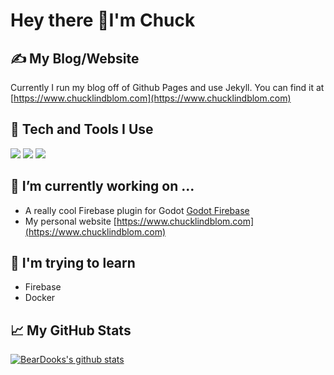 # Hey there 👋I'm Chuck

## &#x270d; My Blog/Website

Currently I run my blog off of Github Pages and use Jekyll. You can find it at [https://www.chucklindblom.com](https://www.chucklindblom.com)

## 🔧 Tech and Tools I Use

![](https://img.shields.io/badge/Tools-Docker-informational?style=flat&logo=docker&logoColor=white&color=blue)
![](https://img.shields.io/badge/Tools-VSCode-informational?style=flat&logo=visual-studio-code&logoColor=white&color=blue)
![](https://img.shields.io/badge/Engine-Godot-informational?style=flat&logo=godot-engine&logoColor=white&color=blue)

## 🔭 I’m currently working on ...
* A really cool Firebase plugin for Godot [Godot Firebase](https://github.com/WolfgangSenff/GodotFirebase/)
* My personal website [https://www.chucklindblom.com](https://www.chucklindblom.com)

## 🌱 I'm trying to learn

* Firebase
* Docker

## &#x1f4c8; My GitHub Stats

[![BearDooks's github stats](https://github-readme-stats.vercel.app/api?username=BearDooks&hide=stars&count_private=true&show_icons=true&theme=onedark)](https://github.com/anuraghazra/github-readme-stats)

<!--
**BearDooks/BearDooks** is a ✨ _special_ ✨ repository because its `README.md` (this file) appears on your GitHub profile.

Here are some ideas to get you started:

- 🔭 I’m currently working on ...
- 🌱 I’m currently learning ...
- 👯 I’m looking to collaborate on ...
- 🤔 I’m looking for help with ...
- 💬 Ask me about ...
- 📫 How to reach me: ...
- 😄 Pronouns: ...
- ⚡ Fun fact: ...
-->
